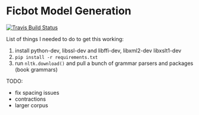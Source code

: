 Ficbot Model Generation
=======================

[![Travis Build Status](https://travis-ci.org/thedeadparrot/ficbot-model-generation.svg?branch=master)](https://travis-ci.org/thedeadparrot/ficbot-model-generation)

List of things I needed to do to get this working:


1. install python-dev, libssl-dev and libffi-dev, libxml2-dev libxslt1-dev
2. `pip install -r requirements.txt`
3. run `nltk.download()` and pull a bunch of grammar parsers and packages (book grammars)


TODO:
- fix spacing issues
- contractions
- larger corpus
